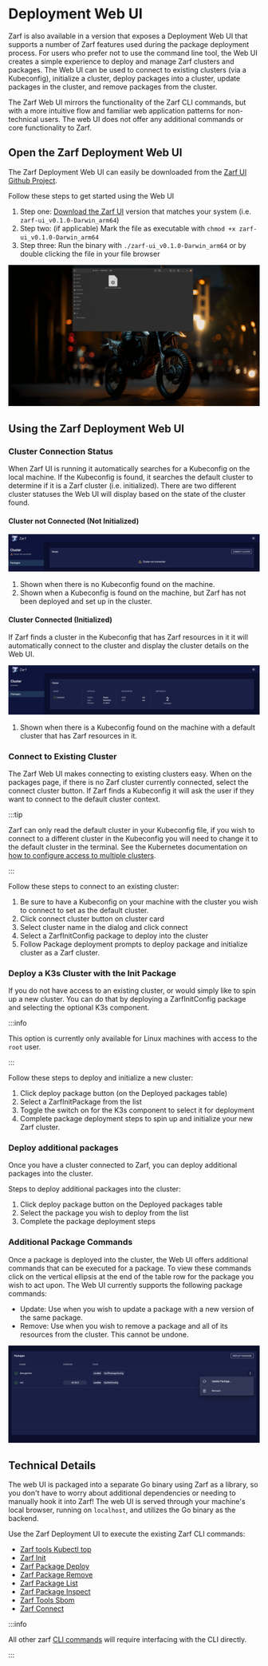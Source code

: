 # Deployment Web UI

Zarf is also available in a version that exposes a Deployment Web UI that supports a number of Zarf features used during the package deployment process. For users who prefer not to use the command line tool, the Web UI creates a simple experience to deploy and manage Zarf clusters and packages. The Web UI can be used to connect to existing clusters (via a Kubeconfig), initialize a cluster, deploy packages into a cluster, update packages in the cluster, and remove packages from the cluster.

The Zarf Web UI mirrors the functionality of the Zarf CLI commands, but with a more intuitive flow and familiar web application patterns for non-technical users. The web UI does not offer any additional commands or core functionality to Zarf.

## Open the Zarf Deployment Web UI

The Zarf Deployment Web UI can easily be downloaded from the [Zarf UI Github Project](https://github.com/defenseunicorns/zarf-ui/releases/latest).

Follow these steps to get started using the Web UI

1. Step one: [Download the Zarf UI](https://github.com/defenseunicorns/zarf-ui/releases/latest) version that matches your system (i.e. `zarf-ui_v0.1.0-Darwin_arm64`)
2. Step two: (if applicable) Mark the file as executable with `chmod +x zarf-ui_v0.1.0-Darwin_arm64`
3. Step three: Run the binary with `./zarf-ui_v0.1.0-Darwin_arm64` or by double clicking the file in your file browser

![GIF showing the Web UI launched from the CLI terminal](../.images/dashboard/Web%20UI%20-%20Launch.gif)

## Using the Zarf Deployment Web UI

### Cluster Connection Status

When Zarf UI is running it automatically searches for a Kubeconfig on the local machine. If the Kubeconfig is found, it searches the default cluster to determine if it is a Zarf cluster (i.e. initialized). There are two different cluster statuses the Web UI will display based on the state of the cluster found.

#### Cluster not Connected (Not Initialized)

![Web UI shows orange warning status and message "cluster not connected" on the cluster card](../.images/dashboard/Web%20UI%20-%20Cluster%20Not%20Connected.png)

1. Shown when there is no Kubeconfig found on the machine.
2. Shown when a Kubeconfig is found on the machine, but Zarf has not been deployed and set up in the cluster.

#### Cluster Connected (Initialized)

If Zarf finds a cluster in the Kubeconfig that has Zarf resources in it it will automatically connect to the cluster and display the cluster details on the Web UI.

![Web UI shows cluster meta data in on the cluster card when a connected cluster is found](../.images/dashboard/Web%20UI%20-%20Status%20Cluster%20connected.png)

1. Shown when there is a Kubeconfig found on the machine with a default cluster that has Zarf resources in it.


### Connect to Existing Cluster

The Zarf Web UI makes connecting to existing clusters easy. When on the packages page, if there is no Zarf cluster currently connected, select the connect cluster button. If Zarf finds a Kubeconfig it will ask the user if they want to connect to the default cluster context.

:::tip

Zarf can only read the default cluster in your Kubeconfig file, if you wish to connect to a different cluster in the Kubeconfig you will need to change it to the default cluster in the terminal. See the Kubernetes documentation on [how to configure access to multiple clusters](https://kubernetes.io/docs/tasks/access-application-cluster/configure-access-multiple-clusters/).

:::

Follow these steps to connect to an existing cluster:

1. Be sure to have a Kubeconfig on your machine with the cluster you wish to connect to set as the default cluster.
2. Click connect cluster button on cluster card
3. Select cluster name in the dialog and click connect
4. Select a ZarfInitConfig package to deploy into the cluster
5. Follow Package deployment prompts to deploy package and initialize cluster as a Zarf cluster.

### Deploy a K3s Cluster with the Init Package

If you do not have access to an existing cluster, or would simply like to spin up a new cluster. You can do that by deploying a ZarfInitConfig package and selecting the optional K3s component.

:::info

This option is currently only available for Linux machines with access to the `root` user.

:::

Follow these steps to deploy and initialize a new cluster:

1. Click deploy package button (on the Deployed packages table)
2. Select a ZarfInitPackage from the list
3. Toggle the switch on for the K3s component to select it for deployment
4. Complete package deployment steps to spin up and initialize your new Zarf cluster.

### Deploy additional packages

Once you have a cluster connected to Zarf, you can deploy additional packages into the cluster.

Steps to deploy additional packages into the cluster:

1. Click deploy package button on the Deployed packages table
2. Select the package you wish to deploy from the list
3. Complete the package deployment steps

### Additional Package Commands

Once a package is deployed into the cluster, the Web UI offers additional commands that can be executed for a package. To view these commands click on the vertical ellipsis at the end of the table row for the package you wish to act upon. The Web UI currently supports the following package commands:

- Update: Use when you wish to update a package with a new version of the same package.
- Remove: Use when you wish to remove a package and all of its resources from the cluster. This cannot be undone.

![Web UI deployed packages table with a context menu showing additional package commands](../.images/dashboard/Web%20UI%20-%20package%20commands.png)


## Technical Details

The web UI is packaged into a separate Go binary using Zarf as a library, so you don't have to worry about additional dependencies or needing to manually hook it into Zarf! The web UI is served through your machine's local browser, running on `localhost`, and utilizes the Go binary as the backend.

Use the Zarf Deployment UI to execute the existing Zarf CLI commands:
- [Zarf tools Kubectl top](../3-the-zarf-cli/100-cli-commands/zarf_tools_kubectl.md)
- [Zarf Init](../3-the-zarf-cli/100-cli-commands/zarf_init.md)
- [Zarf Package Deploy](../3-the-zarf-cli/100-cli-commands/zarf_package_deploy.md)
- [Zarf Package Remove](../3-the-zarf-cli/100-cli-commands/zarf_package_remove.md)
- [Zarf Package List](../3-the-zarf-cli/100-cli-commands/zarf_package_list.md)
- [Zarf Package Inspect](../3-the-zarf-cli/100-cli-commands/zarf_package_inspect.md)
- [Zarf Tools Sbom](../3-the-zarf-cli/100-cli-commands/zarf_tools_sbom.md)
- [Zarf Connect](../3-the-zarf-cli/100-cli-commands/zarf_connect.md)

:::info

All other zarf [CLI commands](../3-the-zarf-cli/index.md) will require interfacing with the CLI directly.

:::

